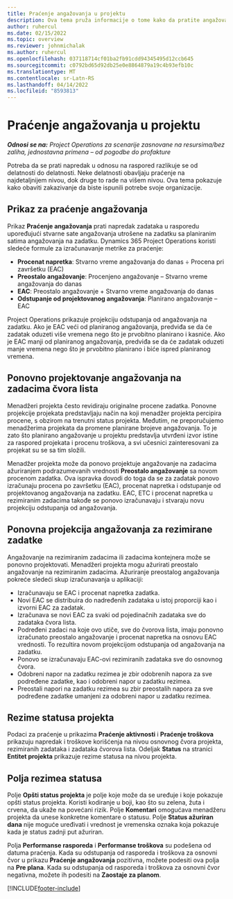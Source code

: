 ```yaml
---
title: Praćenje angažovanja u projektu
description: Ova tema pruža informacije o tome kako da pratite angažovanje u projektu i napredak posla.
author: ruhercul
ms.date: 02/15/2022
ms.topic: overview
ms.reviewer: johnmichalak
ms.author: ruhercul
ms.openlocfilehash: 037118714cf01ba2fb91cdd94345495d12ccb645
ms.sourcegitcommit: c0792bd65d92db25e0e8864879a19c4b93efb10c
ms.translationtype: MT
ms.contentlocale: sr-Latn-RS
ms.lasthandoff: 04/14/2022
ms.locfileid: "8593813"
---
```

# <a name="project-effort-tracking"></a>Praćenje angažovanja u projektu

_**Odnosi se na:** Project Operations za scenarije zasnovane na resursima/bez zaliha, jednostavna primena – od pogodbe do profakture_

Potreba da se prati napredak u odnosu na raspored razlikuje se od delatnosti do delatnosti. Neke delatnosti obavljaju praćenje na najdetaljnijem nivou, dok druge to rade na višem nivou. Ova tema pokazuje kako obaviti zakazivanje da biste ispunili potrebe svoje organizacije.

## <a name="effort-tracking-view"></a>Prikaz za praćenje angažovanja

Prikaz **Praćenje angažovanja** prati napredak zadataka u rasporedu upoređujući stvarne sate angažovanja utrošene na zadatku sa planiranim satima angažovanja na zadatku. Dynamics 365 Project Operations koristi sledeće formule za izračunavanje metrike za praćenje:

- **Procenat napretka**: Stvarno vreme angažovanja do danas ÷ Procena pri završetku (EAC) 
- **Preostalo angažovanje**: Procenjeno angažovanje – Stvarno vreme angažovanja do danas 
- **EAC**: Preostalo angažovanje + Stvarno vreme angažovanja do danas 
- **Odstupanje od projektovanog angažovanja**: Planirano angažovanje – EAC

Project Operations prikazuje projekciju odstupanja od angažovanja na zadatku. Ako je EAC veći od planiranog angažovanja, predviđa se da će zadatak oduzeti više vremena nego što je prvobitno planirano i kasniće. Ako je EAC manji od planiranog angažovanja, predviđa se da će zadatak oduzeti manje vremena nego što je prvobitno planirano i biće ispred planiranog vremena.

## <a name="reprojecting-effort-on-leaf-node-tasks"></a>Ponovno projektovanje angažovanja na zadacima čvora lista

Menadžeri projekta često revidiraju originalne procene zadatka. Ponovne projekcije projekata predstavljaju način na koji menadžer projekta percipira procene, s obzirom na trenutni status projekta. Međutim, ne preporučujemo menadžerima projekata da promene planirane brojeve angažovanja. To je zato što planirano angažovanje u projektu predstavlja utvrđeni izvor istine za raspored projekata i procenu troškova, a svi učesnici zainteresovani za projekat su se sa tim složili.

Menadžer projekta može da ponovo projektuje angažovanje na zadacima ažuriranjem podrazumevanih vrednosti **Preostalo angažovanje** sa novom procenom zadatka. Ova ispravka dovodi do toga da se za zadatak ponovo izračunaju procena po završetku (EAC), procenat napretka i odstupanje od projektovanog angažovanja na zadatku. EAC, ETC i procenat napretka u rezimiranim zadacima takođe se ponovo izračunavaju i stvaraju novu projekciju odstupanja od angažovanja.

## <a name="reprojection-of-effort-on-summary-tasks"></a>Ponovna projekcija angažovanja za rezimirane zadatke

Angažovanje na rezimiranim zadacima ili zadacima kontejnera može se ponovno projektovati. Menadžeri projekta mogu ažurirati preostalo angažovanje na rezimiranim zadacima. Ažuriranje preostalog angažovanja pokreće sledeći skup izračunavanja u aplikaciji:

- Izračunavaju se EAC i procenat napretka zadatka.
- Novi EAC se distribuira do nadređenih zadataka u istoj proporciji kao i izvorni EAC za zadatak.
- Izračunava se novi EAC za svaki od pojedinačnih zadataka sve do zadataka čvora lista. 
- Podređeni zadaci na koje ovo utiče, sve do čvorova lista, imaju ponovno izračunato preostalo angažovanje i procenat napretka na osnovu EAC vrednosti. To rezultira novom projekcijom odstupanja od angažovanja na zadatku. 
- Ponovo se izračunavaju EAC-ovi rezimiranih zadataka sve do osnovnog čvora.
- Odobreni napor na zadatku rezimea je zbir odobrenih napora za sve podređene zadatke, kao i odobreni napor u zadatku rezimea.
- Preostali napori na zadatku rezimea su zbir preostalih napora za sve podređene zadatke umanjeni za odobreni napor u zadatku rezimea.

## <a name="project-status-summary"></a>Rezime statusa projekta

Podaci za praćenje u prikazima **Praćenje aktivnosti** i **Praćenje troškova** prikazuju napredak i troškove korišćenja na nivou osnovnog čvora projekta, rezimiranih zadataka i zadataka čvorova lista. Odeljak **Status** na stranici **Entitet projekta** prikazuje rezime statusa na nivou projekta.

## <a name="status-summary-fields"></a>Polja rezimea statusa

Polje **Opšti status projekta** je polje koje može da se uređuje i koje pokazuje opšti status projekta. Koristi kodiranje u boji, kao što su zelena, žuta i crvena, da ukaže na povećani rizik. Polje **Komentari** omogućava menadžeru projekta da unese konkretne komentare o statusu. Polje **Status ažuriran dana** nije moguće uređivati i vrednost je vremenska oznaka koja pokazuje kada je status zadnji put ažuriran.

Polja **Performanse rasporeda** i **Performanse troškova** su podešena od datuma praćenja. Kada su odstupanja od rasporeda i troškova za osnovni čvor u prikazu **Praćenje angažovanja** pozitivna, možete podesiti ova polja na **Pre plana**. Kada su odstupanja od rasporeda i troškova za osnovni čvor negativna, možete ih podesiti na **Zaostaje za planom**.


[!INCLUDE[footer-include](../includes/footer-banner.md)]

